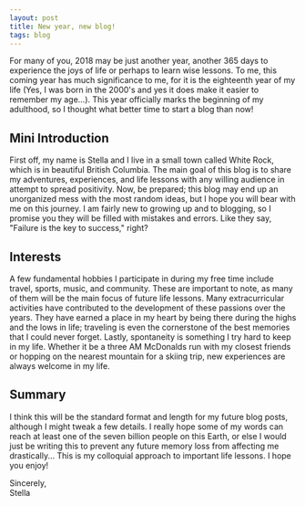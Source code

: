 ```yaml
---
layout: post
title: New year, new blog!
tags: blog
---
```

For many of you, 2018 may be just another year, another 365 days to experience the joys of life or perhaps to learn wise lessons. To me, this coming year has much significance to me, for it is the eighteenth year of my life (Yes, I was born in the 2000's and yes it does make it easier to remember my age...). This year officially marks the beginning of my adulthood, so I thought what better time to start a blog than now!

## Mini Introduction <br>
First off, my name is Stella and I live in a small town called White Rock, which is in beautiful British Columbia. The main goal of this blog is to share my adventures, experiences, and life lessons with any willing audience in attempt to spread positivity. Now, be prepared; this blog may end up an unorganized mess with the most random ideas, but I hope you will bear with me on this journey. I am fairly new to growing up and to blogging, so I promise you they will be filled with mistakes and errors. Like they say, "Failure is the key to success," right? 

## Interests <br>
A few fundamental hobbies I participate in during my free time include travel, sports, music, and community. These are important to note, as many of them will be the main focus of future life lessons. Many extracurricular activities have contributed to the development of these passions over the years. They have earned a place in my heart by being there during the highs and the lows in life; traveling is even the cornerstone of the best memories that I could never forget. Lastly, spontaneity is something I try hard to keep in my life. Whether it be a three AM McDonalds run with my closest friends or hopping on the nearest mountain for a skiing trip, new experiences are always welcome in my life. 

## Summary <br>
I think this will be the standard format and length for my future blog posts, although I might tweak a few details. I really hope some of my words can reach at least one of the seven billion people on this Earth, or else I would just be writing this to prevent any future memory loss from affecting me drastically... This is my colloquial approach to important life lessons. I hope you enjoy!

Sincerely, <br>
Stella